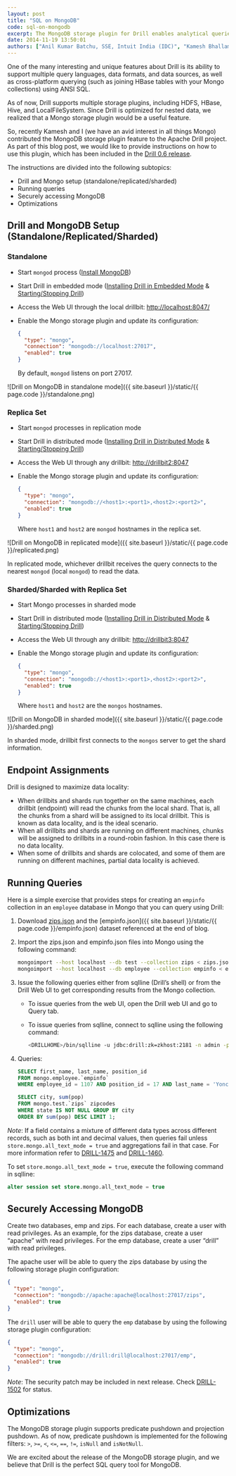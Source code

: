 ```yaml
---
layout: post
title: "SQL on MongoDB"
code: sql-on-mongodb
excerpt: The MongoDB storage plugin for Drill enables analytical queries on MongoDB databases. Drill's schema-free JSON data model is a natural fit for MongoDB's data model.
date: 2014-11-19 13:50:01
authors: ["Anil Kumar Batchu, SSE, Intuit India (IDC)", "Kamesh Bhallamudi, SSE, Intuit India (IDC)"]
---
```

One of the many interesting and unique features about Drill is its ability to support multiple query languages, data formats, and data sources, as well as cross-platform querying (such as joining HBase tables with your Mongo collections) using ANSI SQL.

As of now, Drill supports multiple storage plugins, including HDFS, HBase, Hive, and LocalFileSystem. Since Drill is optimized for nested data, we realized that a Mongo storage plugin would be a useful feature.

So, recently Kamesh and I (we have an avid interest in all things Mongo) contributed the MongoDB storage plugin feature to the Apache Drill project. As part of this blog post, we would like to provide instructions on how to use this plugin, which has been included in the [Drill 0.6 release](http://incubator.apache.org/drill/download/).

The instructions are divided into the following subtopics:

* Drill and Mongo setup (standalone/replicated/sharded)
* Running queries
* Securely accessing MongoDB
* Optimizations

## Drill and MongoDB Setup (Standalone/Replicated/Sharded)

### Standalone
* Start `mongod` process ([Install MongoDB](http://docs.mongodb.org/manual/installation/))
* Start Drill in embedded mode ([Installing Drill in Embedded Mode](https://cwiki.apache.org/confluence/display/DRILL/Installing+Drill+in+Embedded+Mode) & [Starting/Stopping Drill](https://cwiki.apache.org/confluence/pages/viewpage.action?pageId=44994063)) 
* Access the Web UI through the local drillbit: <http://localhost:8047/>
* Enable the Mongo storage plugin and update its configuration:

    ```json
    {
      "type": "mongo",
      "connection": "mongodb://localhost:27017",
      "enabled": true
    }
    ```

  By default, `mongod` listens on port 27017.

![Drill on MongoDB in standalone mode]({{ site.baseurl }}/static/{{ page.code }}/standalone.png)

### Replica Set
* Start `mongod` processes in replication mode
* Start Drill in distributed mode ([Installing Drill in Distributed Mode](https://cwiki.apache.org/confluence/display/DRILL/Installing+Drill+in+Distributed+Mode) & [Starting/Stopping Drill](https://cwiki.apache.org/confluence/pages/viewpage.action?pageId=44994063))
* Access the Web UI through any drillbit: <http://drillbit2:8047>
* Enable the Mongo storage plugin and update its configuration:

    ```json
    {
      "type": "mongo",
      "connection": "mongodb://<host1>:<port1>,<host2>:<port2>",
      "enabled": true
    }
    ```

  Where `host1` and `host2` are `mongod` hostnames in the replica set.

![Drill on MongoDB in replicated mode]({{ site.baseurl }}/static/{{ page.code }}/replicated.png)

In replicated mode, whichever drillbit receives the query connects to the nearest `mongod` (local `mongod`) to read the data.

### Sharded/Sharded with Replica Set

* Start Mongo processes in sharded mode
* Start Drill in distributed mode ([Installing Drill in Distributed Mode](https://cwiki.apache.org/confluence/display/DRILL/Installing+Drill+in+Distributed+Mode) & [Starting/Stopping Drill](https://cwiki.apache.org/confluence/pages/viewpage.action?pageId=44994063))
* Access the Web UI through any drillbit: <http://drillbit3:8047>
* Enable the Mongo storage plugin and update its configuration:

    ```json
    { 
      "type": "mongo",
      "connection": "mongodb://<host1>:<port1>,<host2>:<port2>",
      "enabled": true
    }
    ```

  Where `host1` and `host2` are the `mongos` hostnames.

![Drill on MongoDB in sharded mode]({{ site.baseurl }}/static/{{ page.code }}/sharded.png)
 
In sharded mode, drillbit first connects to the `mongos` server to get the shard information.

## Endpoint Assignments

Drill is designed to maximize data locality:

* When drillbits and shards run together on the same machines, each drillbit (endpoint) will read the chunks from the local shard. That is, all the chunks from a shard will be assigned to its local drillbit. This is known as data locality, and is the ideal scenario.
* When all drillbits and shards are running on different machines, chunks will be assigned to drillbits in a round-robin fashion. In this case there is no data locality.
* When some of drillbits and shards are colocated, and some of them are running on different machines, partial data locality is achieved.

## Running Queries

Here is a simple exercise that provides steps for creating an `empinfo` collection in an `employee` database in Mongo that you can query using Drill:

1. Download [zips.json](http://media.mongodb.org/zips.json) and the [empinfo.json]({{ site.baseurl }}/static/{{ page.code }}/empinfo.json) dataset referenced at the end of blog.
2. Import the zips.json and empinfo.json files into Mongo using the following command:  

    ```bash
    mongoimport --host localhost --db test --collection zips < zips.json
    mongoimport --host localhost --db employee --collection empinfo < empinfo.json
    ```

3. Issue the following queries either from sqlline (Drill’s shell) or from the Drill Web UI to get corresponding results from the Mongo collection. 
   * To issue queries from the web UI, open the Drill web UI and go to Query tab. 
   * To issue queries from sqlline, connect to sqlline using the following command: 

        ```bash
        <DRILLHOME>/bin/sqlline -u jdbc:drill:zk=zkhost:2181 -n admin -p admin
        ```

4. Queries:

    ```sql
    SELECT first_name, last_name, position_id
    FROM mongo.employee.`empinfo`
    WHERE employee_id = 1107 AND position_id = 17 AND last_name = 'Yonce';  
    
    SELECT city, sum(pop)
    FROM mongo.test.`zips` zipcodes
    WHERE state IS NOT NULL GROUP BY city
    ORDER BY sum(pop) DESC LIMIT 1;
    ```

*Note*: If a field contains a mixture of different data types across different records, such as both int and decimal values, then queries fail unless `store.mongo.all_text_mode = true` and aggregations fail in that case. For more information refer to [DRILL-1475](https://issues.apache.org/jira/browse/DRILL-1475) and [DRILL-1460](https://issues.apache.org/jira/browse/DRILL-1460).

To set `store.mongo.all_text_mode = true`, execute the following command in sqlline:

```sql
alter session set store.mongo.all_text_mode = true
```

## Securely Accessing MongoDB
Create two databases, emp and zips. For each database, create a user with read privileges. As an example, for the zips database, create a user “apache” with read privileges. For the emp database, create a user “drill” with read privileges.

The apache user will be able to query the zips database by using the following storage plugin configuration:

```json
{ 
  "type": "mongo",
  "connection": "mongodb://apache:apache@localhost:27017/zips",
  "enabled": true
}
```

The `drill` user will be able to query the `emp` database by using the following storage plugin configuration:

```json
{ 
  "type": "mongo",
  "connection": "mongodb://drill:drill@localhost:27017/emp",
  "enabled": true 
}
```

*Note*: The security patch may be included in next release. Check [DRILL-1502](https://issues.apache.org/jira/browse/DRILL-1502) for status.

## Optimizations
The MongoDB storage plugin supports predicate pushdown and projection pushdown. As of now, predicate pushdown is implemented for the following filters: `>`, `>=`, `<`, `<=`, `==`, `!=`, `isNull` and `isNotNull`.

We are excited about the release of the MongoDB storage plugin, and we believe that Drill is the perfect SQL query tool for MongoDB.